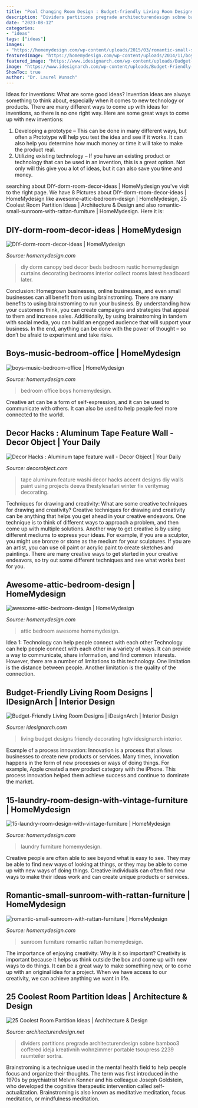 ```yaml
---
title: "Pool Changing Room Design : Budget-friendly Living Room Designs"
description: "Dividers partitions pregrade architecturendesign sobne bamboo3 coffered ideja kreativnih wohnzimmer portable tsoupress 2239 raumteiler sortra"
date: "2023-08-12"
categories:
- "ideas"
tags: ["ideas"]
images:
- "https://homemydesign.com/wp-content/uploads/2015/03/romantic-small-sunroom-with-rattan-furniture.jpg"
featuredImage: "https://homemydesign.com/wp-content/uploads/2014/11/boys-music-bedroom-office.jpg"
featured_image: "https://www.idesignarch.com/wp-content/uploads/Budget-Friendly-Living-Room-Design_8.jpg"
image: "https://www.idesignarch.com/wp-content/uploads/Budget-Friendly-Living-Room-Design_8.jpg"
ShowToc: true
author: "Dr. Laurel Wunsch"
---
```



Ideas for inventions: What are some good ideas?
Invention ideas are always something to think about, especially when it comes to new technology or products. There are many different ways to come up with ideas for inventions, so there is no one right way. Here are some great ways to come up with new inventions: 
1. Developing a prototype – This can be done in many different ways, but often a Prototype will help you test the idea and see if it works. It can also help you determine how much money or time it will take to make the product real. 
2. Utilizing existing technology – If you have an existing product or technology that can be used in an invention, this is a great option. Not only will this give you a lot of ideas, but it can also save you time and money. 

	

		
searching about DIY-dorm-room-decor-ideas | HomeMydesign you've visit to the right page. We have 8 Pictures about DIY-dorm-room-decor-ideas | HomeMydesign like awesome-attic-bedroom-design | HomeMydesign, 25 Coolest Room Partition Ideas | Architecture &amp; Design and also romantic-small-sunroom-with-rattan-furniture | HomeMydesign. Here it is:
		
    
## DIY-dorm-room-decor-ideas | HomeMydesign

<img loading=lazy src="https://homemydesign.com/wp-content/uploads/2015/03/DIY-dorm-room-decor-ideas.jpg" onerror="this.onerror=null;this.src='https://tse2.mm.bing.net/th?id=OIP.mgWVm2yfsVedJ5KkyFV-5gHaJ4&amp;pid=15.1';" alt="DIY-dorm-room-decor-ideas | HomeMydesign">

_Source: homemydesign.com_

>diy dorm canopy bed decor beds bedroom rustic homemydesign curtains decorating bedrooms interior collect rooms latest headboard later. 

	

Conclusion: Homegrown businesses, online businesses, and even small businesses can all benefit from using brainstroming.
There are many benefits to using brainstroming to run your business. By understanding how your customers think, you can create campaigns and strategies that appeal to them and increase sales. Additionally, by using brainstroming in tandem with social media, you can build an engaged audience that will support your business. In the end, anything can be done with the power of thought – so don’t be afraid to experiment and take risks.

    
## Boys-music-bedroom-office | HomeMydesign

<img loading=lazy src="https://homemydesign.com/wp-content/uploads/2014/11/boys-music-bedroom-office.jpg" onerror="this.onerror=null;this.src='https://tse2.mm.bing.net/th?id=OIP.uqYyKQjvoXBIgj10ZeGXaQHaLH&amp;pid=15.1';" alt="boys-music-bedroom-office | HomeMydesign">

_Source: homemydesign.com_

>bedroom office boys homemydesign. 

	

Creative art can be a form of self-expression, and it can be used to communicate with others. It can also be used to help people feel more connected to the world.

    
## Decor Hacks : Aluminum Tape Feature Wall - Decor Object | Your Daily

<img loading=lazy src="https://decorobject.com/wp-content/uploads/2017/10/decor-hacks-aluminum-tape-feature-wall.jpg" onerror="this.onerror=null;this.src='https://tse4.mm.bing.net/th?id=OIP.cbWLFFFI-wqstWbfTqLLawHaJ3&amp;pid=15.1';" alt="Decor Hacks : Aluminum tape feature wall - Decor Object | Your Daily">

_Source: decorobject.com_

>tape aluminum feature washi decor hacks accent designs diy walls paint using projects deeva thestylesafari winter fix veritymag decorating. 

	

Techniques for drawing and creativity: What are some creative techniques for drawing and creativity?
Creative techniques for drawing and creativity can be anything that helps you get ahead in your creative endeavors. One technique is to think of different ways to approach a problem, and then come up with multiple solutions. Another way to get creative is by using different mediums to express your ideas. For example, if you are a sculptor, you might use bronze or stone as the medium for your sculptures. If you are an artist, you can use oil paint or acrylic paint to create sketches and paintings. There are many creative ways to get started in your creative endeavors, so try out some different techniques and see what works best for you.

    
## Awesome-attic-bedroom-design | HomeMydesign

<img loading=lazy src="https://homemydesign.com/wp-content/uploads/2014/04/awesome-attic-bedroom-design.jpg" onerror="this.onerror=null;this.src='https://tse2.mm.bing.net/th?id=OIP.oBL6s3qU48jg716pKz2hiwHaK3&amp;pid=15.1';" alt="awesome-attic-bedroom-design | HomeMydesign">

_Source: homemydesign.com_

>attic bedroom awesome homemydesign. 

	

Idea 1: Technology can help people connect with each other
Technology can help people connect with each other in a variety of ways. It can provide a way to communicate, share information, and find common interests. However, there are a number of limitations to this technology. One limitation is the distance between people. Another limitation is the quality of the connection.

    
## Budget-Friendly Living Room Designs | IDesignArch | Interior Design

<img loading=lazy src="https://www.idesignarch.com/wp-content/uploads/Budget-Friendly-Living-Room-Design_8.jpg" onerror="this.onerror=null;this.src='https://tse2.mm.bing.net/th?id=OIP.mXuch1DOoqxxc919rOS29QHaJ3&amp;pid=15.1';" alt="Budget-Friendly Living Room Designs | iDesignArch | Interior Design">

_Source: idesignarch.com_

>living budget designs friendly decorating hgtv idesignarch interior. 

	

Example of a process innovation:
Innovation is a process that allows businesses to create new products or services. Many times, innovation happens in the form of new processes or ways of doing things. For example, Apple created a new product category with the iPhone. This process innovation helped them achieve success and continue to dominate the market.

    
## 15-laundry-room-design-with-vintage-furniture | HomeMydesign

<img loading=lazy src="https://homemydesign.com/wp-content/uploads/2013/02/15-laundry-room-design-with-vintage-furniture.jpg" onerror="this.onerror=null;this.src='https://tse2.mm.bing.net/th?id=OIP.2GiR4-DKOs-y2HNhh3JhigHaK7&amp;pid=15.1';" alt="15-laundry-room-design-with-vintage-furniture | HomeMydesign">

_Source: homemydesign.com_

>laundry furniture homemydesign. 

	

Creative people are often able to see beyond what is easy to see. They may be able to find new ways of looking at things, or they may be able to come up with new ways of doing things. Creative individuals can often find new ways to make their ideas work and can create unique products or services.

    
## Romantic-small-sunroom-with-rattan-furniture | HomeMydesign

<img loading=lazy src="https://homemydesign.com/wp-content/uploads/2015/03/romantic-small-sunroom-with-rattan-furniture.jpg" onerror="this.onerror=null;this.src='https://tse3.mm.bing.net/th?id=OIP.ProkVwmM4U0O5QGtaCOBDwHaLM&amp;pid=15.1';" alt="romantic-small-sunroom-with-rattan-furniture | HomeMydesign">

_Source: homemydesign.com_

>sunroom furniture romantic rattan homemydesign. 

	

The importance of enjoying creativity: Why is it so important?
Creativity is important because it helps us think outside the box and come up with new ways to do things. It can be a great way to make something new, or to come up with an original idea for a project. When we have access to our creativity, we can achieve anything we want in life.

    
## 25 Coolest Room Partition Ideas | Architecture &amp; Design

<img loading=lazy src="https://cdn.architecturendesign.net/wp-content/uploads/2014/08/2239.jpg" onerror="this.onerror=null;this.src='https://tse1.mm.bing.net/th?id=OIP.ecpa_7Gskj2Q6siJYP2MYQAAAA&amp;pid=15.1';" alt="25 Coolest Room Partition Ideas | Architecture &amp; Design">

_Source: architecturendesign.net_

>dividers partitions pregrade architecturendesign sobne bamboo3 coffered ideja kreativnih wohnzimmer portable tsoupress 2239 raumteiler sortra. 

	

Brainstroming is a technique used in the mental health field to help people focus and organize their thoughts. The term was first introduced in the 1970s by psychiatrist Melvin Konner and his colleague Joseph Goldstein, who developed the cognitive therapeutic intervention called self-actualization. Brainstroming is also known as meditative meditation, focus meditation, or mindfulness meditation.

